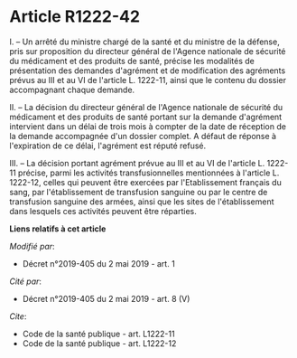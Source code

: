 # Article R1222-42

I. – Un arrêté du ministre chargé de la santé et du ministre de la défense, pris sur proposition du directeur général de
l'Agence nationale de sécurité du médicament et des produits de santé, précise les modalités de présentation des demandes
d'agrément et de modification des agréments prévus au III et au VI de l'article L. 1222-11, ainsi que le contenu du dossier
accompagnant chaque demande. 

II. – La décision du directeur général de l'Agence nationale de sécurité du médicament et des produits de santé portant sur
la demande d'agrément intervient dans un délai de trois mois à compter de la date de réception de la demande accompagnée d'un
dossier complet. A défaut de réponse à l'expiration de ce délai, l'agrément est réputé refusé. 

III. – La décision portant agrément prévue au III et au VI de l'article L. 1222-11 précise, parmi les activités
transfusionnelles mentionnées à l'article L. 1222-12, celles qui peuvent être exercées par l'Etablissement français du sang,
par l'établissement de transfusion sanguine ou par le centre de transfusion sanguine des armées, ainsi que les sites de
l'établissement dans lesquels ces activités peuvent être réparties.

**Liens relatifs à cet article**

_Modifié par_:

  - Décret n°2019-405 du 2 mai 2019 - art. 1

_Cité par_:

  - Décret n°2019-405 du 2 mai 2019 - art. 8 (V)

_Cite_:

  - Code de la santé publique - art. L1222-11
  - Code de la santé publique - art. L1222-12
